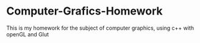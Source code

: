 # Computer-Grafics-Homework
This is my homework for the subject of computer graphics, using c++ with openGL and Glut
